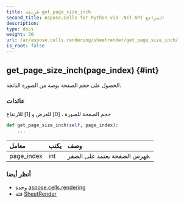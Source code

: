 ```yaml
---
title: طريقة get_page_size_inch
second_title: Aspose.Cells for Python via .NET API المراجع
description:
type: docs
weight: 30
url: /ar/aspose.cells.rendering/sheetrender/get_page_size_inch/
is_root: false
---
```

##  get_page_size_inch(page_index) {#int}
الحصول على حجم الصفحة بوصة من الصورة الناتجة.


###  عائدات

حجم الصفحة للصورة ، [0] للعرض و [1] للارتفاع


```python
def get_page_size_inch(self, page_index):
    ...
```


| معامل| يكتب| وصف|
| :- | :- | :- |
| page_index | int | فهرس الصفحة يعتمد على الصفر.|



###  أنظر أيضا
* وحدة [aspose.cells.rendering](../../)
* فئة [SheetRender](/cells/python-net/ar/aspose.cells.rendering/sheetrender)
